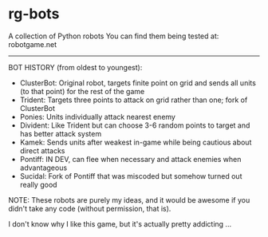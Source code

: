 rg-bots
=======

A collection of Python robots
You can find them being tested at: robotgame.net

--------------------------------------------------------------------------------------------------------------------------

BOT HISTORY (from oldest to youngest):

  - ClusterBot: Original robot, targets finite point on grid and sends all units (to that point) for the rest of the game
  - Trident: Targets three points to attack on grid rather than one; fork of ClusterBot
  - Ponies: Units individually attack nearest enemy
  - Divident: Like Trident but can choose 3-6 random points to target and has better attack system
  - Kamek: Sends units after weakest in-game while being cautious about direct attacks
  - Pontiff: IN DEV, can flee when necessary and attack enemies when advantageous
  - Sucidal: Fork of Pontiff that was miscoded but somehow turned out really good

NOTE: These robots are purely my ideas, and it would be awesome if you didn't take any code (without permission, that is).

I don't know why I like this game, but it's actually pretty addicting ...
